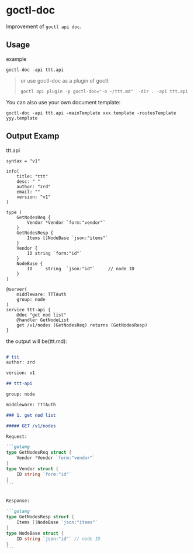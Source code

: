 # goctl-doc

Improvement of `goctl api doc`.

## Usage

example

```shell
goctl-doc -api ttt.api
```

> or use goctl-doc as a plugin of goctl:
>
> ```shell
> goctl api plugin -p goctl-doc="-o ~/ttt.md"  -dir . -api ttt.api
> ```

You can also use your own document template:

```shell
goctl-doc -api ttt.api -mainTemplate xxx.template -routesTemplate yyy.template
```

## Output Examp
ttt.api
```api
syntax = "v1"

info(
	title: "ttt"
	desc: " "
	author: "zrd"
	email: ""
	version: "v1"
)

type (
	GetNodesReq {
		Vendor *Vendor `form:"vendor"`
	}
	GetNodesResp {
		Items []NodeBase `json:"items"`
	}
	Vendor {
		ID string `form:"id"`
	}
	NodeBase {
		ID     string  `json:"id"`     // node ID
	}
)

@server(
	middleware: TTTAuth
	group: node
)
service ttt-api {
	@doc "get nod list"
	@handler GetNodeList
	get /v1/nodes (GetNodesReq) returns (GetNodesResp)
}
```

the output will be(ttt.md):

````markdown

# ttt
author: zrd

version: v1

## ttt-api

group: node

middleware: TTTAuth

### 1. get nod list

##### GET /v1/nodes

Request:

```golang
type GetNodesReq struct {
	Vendor *Vendor `form:"vendor"`
}
type Vendor struct {
	ID string `form:"id"`
}
```


Response:

```golang
type GetNodesResp struct {
	Items []NodeBase `json:"items"`
}
type NodeBase struct {
	ID string `json:"id"` // node ID
}
```
````
